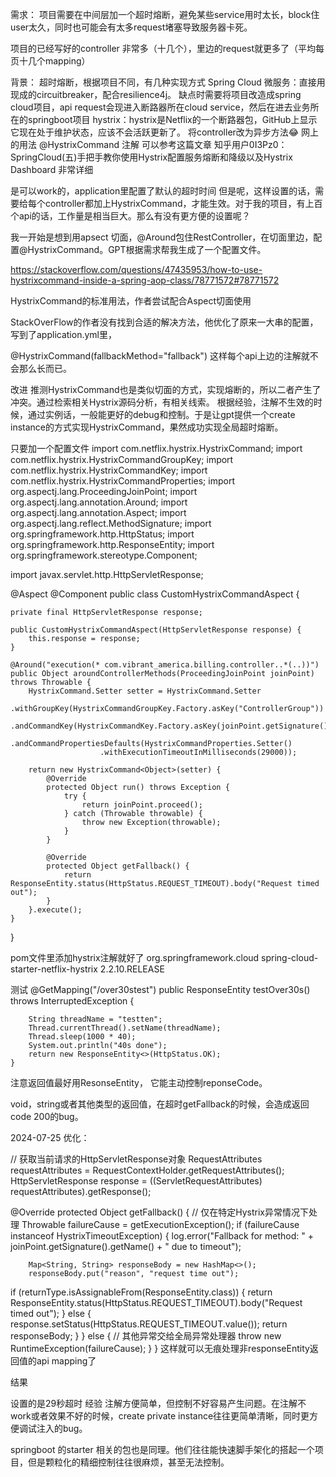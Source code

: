 需求：
项目需要在中间层加一个超时熔断，避免某些service用时太长，block住user太久，同时也可能会有太多request堵塞导致服务器卡死。

项目的已经写好的controller 非常多（十几个），里边的request就更多了（平均每页十几个mapping）

背景：
超时熔断，根据项目不同，有几种实现方式
Spring Cloud 微服务：直接用现成的circuitbreaker，配合resilience4j。 缺点时需要将项目改造成spring cloud项目，api request会现进入断路器所在cloud service，然后在进去业务所在的springboot项目
hystrix：hystrix是Netflix的一个断路器包，GitHub上显示它现在处于维护状态，应该不会活跃更新了。
将controller改为异步方法😂
网上的用法
@HystrixCommand 注解
可以参考这篇文章 知乎用户0I3Pz0：SpringCloud(五)手把手教你使用Hystrix配置服务熔断和降级以及Hystrix Dashboard
非常详细


是可以work的，application里配置了默认的超时时间
但是呢，这样设置的话，需要给每个controller都加上HystrixCommand，才能生效。对于我的项目，有上百个api的话，工作量是相当巨大。那么有没有更方便的设置呢？

我一开始是想到用apsect 切面，@Around包住RestController，在切面里边，配置@HystrixCommand。GPT根据需求帮我生成了一个配置文件。

https://stackoverflow.com/questions/47435953/how-to-use-hystrixcommand-inside-a-spring-aop-class/78771572#78771572


HystrixCommand的标准用法，作者尝试配合Aspect切面使用

StackOverFlow的作者没有找到合适的解决方法，他优化了原来一大串的配置，写到了application.yml里，

@HystrixCommand(fallbackMethod="fallback")
这样每个api上边的注解就不会那么长而已。

改进
推测HystrixCommand也是类似切面的方式，实现熔断的，所以二者产生了冲突。通过检索相关Hystrix源码分析，有相关线索。
根据经验，注解不生效的时候，通过实例话，一般能更好的debug和控制。于是让gpt提供一个create instance的方式实现HystrixCommand，果然成功实现全局超时熔断。

只要加一个配置文件
import com.netflix.hystrix.HystrixCommand;
import com.netflix.hystrix.HystrixCommandGroupKey;
import com.netflix.hystrix.HystrixCommandKey;
import com.netflix.hystrix.HystrixCommandProperties;
import org.aspectj.lang.ProceedingJoinPoint;
import org.aspectj.lang.annotation.Around;
import org.aspectj.lang.annotation.Aspect;
import org.aspectj.lang.reflect.MethodSignature;
import org.springframework.http.HttpStatus;
import org.springframework.http.ResponseEntity;
import org.springframework.stereotype.Component;

import javax.servlet.http.HttpServletResponse;

@Aspect
@Component
public class CustomHystrixCommandAspect {

    private final HttpServletResponse response;

    public CustomHystrixCommandAspect(HttpServletResponse response) {
        this.response = response;
    }

    @Around("execution(* com.vibrant_america.billing.controller..*(..))")
    public Object aroundControllerMethods(ProceedingJoinPoint joinPoint) throws Throwable {
        HystrixCommand.Setter setter = HystrixCommand.Setter
                .withGroupKey(HystrixCommandGroupKey.Factory.asKey("ControllerGroup"))
                .andCommandKey(HystrixCommandKey.Factory.asKey(joinPoint.getSignature().getName()))
                .andCommandPropertiesDefaults(HystrixCommandProperties.Setter()
                        .withExecutionTimeoutInMilliseconds(29000));

        return new HystrixCommand<Object>(setter) {
            @Override
            protected Object run() throws Exception {
                try {
                    return joinPoint.proceed();
                } catch (Throwable throwable) {
                    throw new Exception(throwable);
                }
            }

            @Override
            protected Object getFallback() {
                return ResponseEntity.status(HttpStatus.REQUEST_TIMEOUT).body("Request timed out");
            }
        }.execute();
    }
}


pom文件里添加hystrix注解就好了
        <dependency>
            <groupId>org.springframework.cloud</groupId>
            <artifactId>spring-cloud-starter-netflix-hystrix</artifactId>
            <version>2.2.10.RELEASE</version>
        </dependency>


测试
    @GetMapping("/over30stest")
    public ResponseEntity<Void> testOver30s() throws InterruptedException {

        String threadName = "testten";
        Thread.currentThread().setName(threadName);
        Thread.sleep(1000 * 40);
        System.out.println("40s done");
        return new ResponseEntity<>(HttpStatus.OK);
    }
注意返回值最好用ResonseEntity， 它能主动控制reponseCode。

void，string或者其他类型的返回值，在超时getFallback的时候，会造成返回 code 200的bug。

2024-07-25 优化：

// 获取当前请求的HttpServletResponse对象
RequestAttributes requestAttributes = RequestContextHolder.getRequestAttributes();
HttpServletResponse response = ((ServletRequestAttributes) requestAttributes).getResponse();

@Override
protected Object getFallback() {
 // 仅在特定Hystrix异常情况下处理
 Throwable failureCause = getExecutionException();
 if (failureCause instanceof HystrixTimeoutException) {
 log.error("Fallback for method: " + joinPoint.getSignature().getName() + " due to timeout");

        Map<String, String> responseBody = new HashMap<>();
        responseBody.put("reason", "request time out");
 if (returnType.isAssignableFrom(ResponseEntity.class)) {
 return ResponseEntity.status(HttpStatus.REQUEST_TIMEOUT).body("Request timed out");
        } else {
 response.setStatus(HttpStatus.REQUEST_TIMEOUT.value());
 return responseBody;
        }
    } else {
 // 其他异常交给全局异常处理器
 throw new RuntimeException(failureCause);
    }
}
这样就可以无痕处理非responseEntity返回值的api mapping了

结果

设置的是29秒超时
经验
注解方便简单，但控制不好容易产生问题。在注解不work或者效果不好的时候，create private instance往往更简单清晰，同时更方便调试注入的bug。

springboot 的starter 相关的包也是同理。他们往往能快速脚手架化的搭起一个项目，但是颗粒化的精细控制往往很麻烦，甚至无法控制。